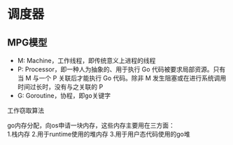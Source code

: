 # 调度器

## MPG模型

- M: Machine，工作线程，即传统意义上进程的线程
- P: Processor，即一种人为抽象的、用于执行 Go 代码被要求局部资源。只有当 M 与一个 P 关联后才能执行 Go 代码。除非 M 发生阻塞或在进行系统调用时间过长时，没有与之关联的 P
- G: Goroutine，协程，即<kbd>go</kbd>关键字


工作窃取算法  

go内存分配，向os申请一块内存，这些内存主要用在三方面：  
1.栈内存 2.用于runtime使用的堆内存 3.用于用户态代码使用的go堆  


